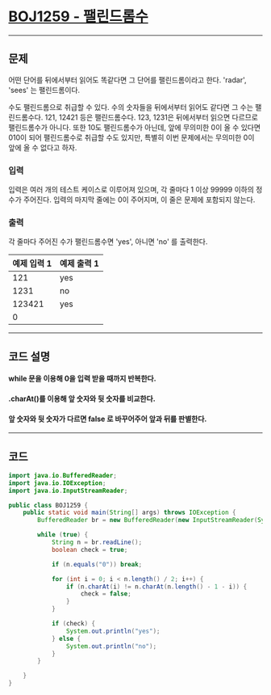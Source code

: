 # [BOJ1259 - 팰린드롬수](https://www.acmicpc.net/problem/1259)

----

## 문제

어떤 단어를 뒤에서부터 읽어도 똑같다면 그 단어를 팰린드롬이라고 한다. 'radar', 'sees' 는 팰린드롬이다.

수도 팰린드롬으로 취급할 수 있다. 수의 숫자들을 뒤에서부터 읽어도 같다면 그 수는 팰린드롬수다. 121, 12421 등은 팰린드롬수다. 123, 1231은 뒤에서부터 읽으면 다르므로 팰린드롬수가 아니다. 또한
10도 팰린드롬수가 아닌데, 앞에 무의미한 0이 올 수 있다면 010이 되어 팰린드롬수로 취급할 수도 있지만, 특별히 이번 문제에서는 무의미한 0이 앞에 올 수 없다고 하자.

### 입력
입력은 여러 개의 테스트 케이스로 이루어져 있으며, 각 줄마다 1 이상 99999 이하의 정수가 주어진다. 입력의 마지막 줄에는 0이 주어지며, 이 줄은 문제에 포함되지 않는다.

### 출력
각 줄마다 주어진 수가 팰린드롬수면 'yes', 아니면 'no' 를 출력한다.

| 예제 입력 1 | 예제 출력 1 |
|---------|---------|
| 121     | yes     |
| 1231    | no      |
| 123421  | yes     |
| 0       ||

----

## 코드 설명

#### while 문을 이용해 0을 입력 받을 때까지 반복한다.

#### .charAt()를 이용해 앞 숫자와 뒷 숫자를 비교한다.

#### 앞 숫자와 뒷 숫자가 다르면 false 로 바꾸어주어 앞과 뒤를 판별한다.

----

## 코드

```` java
import java.io.BufferedReader;
import java.io.IOException;
import java.io.InputStreamReader;

public class BOJ1259 {
    public static void main(String[] args) throws IOException {
        BufferedReader br = new BufferedReader(new InputStreamReader(System.in));

        while (true) {
            String n = br.readLine();
            boolean check = true;

            if (n.equals("0")) break;

            for (int i = 0; i < n.length() / 2; i++) {
                if (n.charAt(i) != n.charAt(n.length() - 1 - i)) {
                    check = false;
                }
            }

            if (check) {
                System.out.println("yes");
            } else {
                System.out.println("no");
            }
        }

    }
}

````